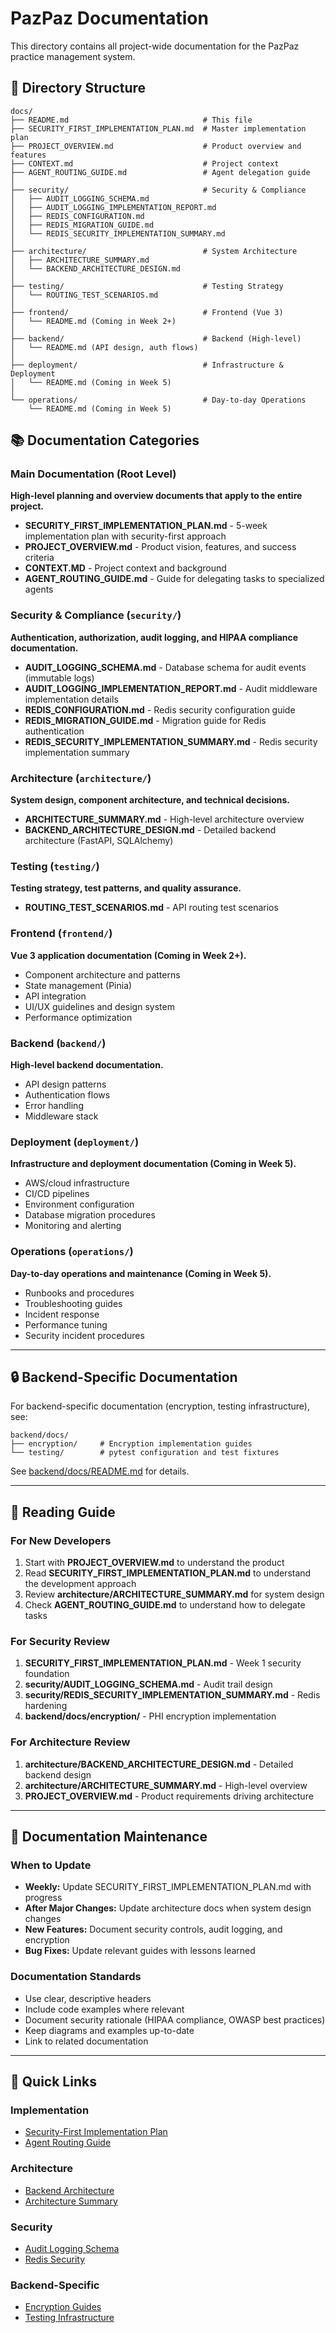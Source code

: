 # PazPaz Documentation

This directory contains all project-wide documentation for the PazPaz practice management system.

## 📁 Directory Structure

```
docs/
├── README.md                              # This file
├── SECURITY_FIRST_IMPLEMENTATION_PLAN.md  # Master implementation plan
├── PROJECT_OVERVIEW.md                    # Product overview and features
├── CONTEXT.md                             # Project context
├── AGENT_ROUTING_GUIDE.md                 # Agent delegation guide
│
├── security/                              # Security & Compliance
│   ├── AUDIT_LOGGING_SCHEMA.md
│   ├── AUDIT_LOGGING_IMPLEMENTATION_REPORT.md
│   ├── REDIS_CONFIGURATION.md
│   ├── REDIS_MIGRATION_GUIDE.md
│   └── REDIS_SECURITY_IMPLEMENTATION_SUMMARY.md
│
├── architecture/                          # System Architecture
│   ├── ARCHITECTURE_SUMMARY.md
│   └── BACKEND_ARCHITECTURE_DESIGN.md
│
├── testing/                               # Testing Strategy
│   └── ROUTING_TEST_SCENARIOS.md
│
├── frontend/                              # Frontend (Vue 3)
│   └── README.md (Coming in Week 2+)
│
├── backend/                               # Backend (High-level)
│   └── README.md (API design, auth flows)
│
├── deployment/                            # Infrastructure & Deployment
│   └── README.md (Coming in Week 5)
│
└── operations/                            # Day-to-day Operations
    └── README.md (Coming in Week 5)
```

## 📚 Documentation Categories

### Main Documentation (Root Level)

**High-level planning and overview documents that apply to the entire project.**

- **SECURITY_FIRST_IMPLEMENTATION_PLAN.md** - 5-week implementation plan with security-first approach
- **PROJECT_OVERVIEW.md** - Product vision, features, and success criteria
- **CONTEXT.MD** - Project context and background
- **AGENT_ROUTING_GUIDE.md** - Guide for delegating tasks to specialized agents

### Security & Compliance (`security/`)

**Authentication, authorization, audit logging, and HIPAA compliance documentation.**

- **AUDIT_LOGGING_SCHEMA.md** - Database schema for audit events (immutable logs)
- **AUDIT_LOGGING_IMPLEMENTATION_REPORT.md** - Audit middleware implementation details
- **REDIS_CONFIGURATION.md** - Redis security configuration guide
- **REDIS_MIGRATION_GUIDE.md** - Migration guide for Redis authentication
- **REDIS_SECURITY_IMPLEMENTATION_SUMMARY.md** - Redis security implementation summary

### Architecture (`architecture/`)

**System design, component architecture, and technical decisions.**

- **ARCHITECTURE_SUMMARY.md** - High-level architecture overview
- **BACKEND_ARCHITECTURE_DESIGN.md** - Detailed backend architecture (FastAPI, SQLAlchemy)

### Testing (`testing/`)

**Testing strategy, test patterns, and quality assurance.**

- **ROUTING_TEST_SCENARIOS.md** - API routing test scenarios

### Frontend (`frontend/`)

**Vue 3 application documentation (Coming in Week 2+).**

- Component architecture and patterns
- State management (Pinia)
- API integration
- UI/UX guidelines and design system
- Performance optimization

### Backend (`backend/`)

**High-level backend documentation.**

- API design patterns
- Authentication flows
- Error handling
- Middleware stack

### Deployment (`deployment/`)

**Infrastructure and deployment documentation (Coming in Week 5).**

- AWS/cloud infrastructure
- CI/CD pipelines
- Environment configuration
- Database migration procedures
- Monitoring and alerting

### Operations (`operations/`)

**Day-to-day operations and maintenance (Coming in Week 5).**

- Runbooks and procedures
- Troubleshooting guides
- Incident response
- Performance tuning
- Security incident procedures

---

## 🔒 Backend-Specific Documentation

For backend-specific documentation (encryption, testing infrastructure), see:

```
backend/docs/
├── encryption/     # Encryption implementation guides
└── testing/        # pytest configuration and test fixtures
```

See [backend/docs/README.md](../backend/docs/README.md) for details.

---

## 📖 Reading Guide

### For New Developers

1. Start with **PROJECT_OVERVIEW.md** to understand the product
2. Read **SECURITY_FIRST_IMPLEMENTATION_PLAN.md** to understand the development approach
3. Review **architecture/ARCHITECTURE_SUMMARY.md** for system design
4. Check **AGENT_ROUTING_GUIDE.md** to understand how to delegate tasks

### For Security Review

1. **SECURITY_FIRST_IMPLEMENTATION_PLAN.md** - Week 1 security foundation
2. **security/AUDIT_LOGGING_SCHEMA.md** - Audit trail design
3. **security/REDIS_SECURITY_IMPLEMENTATION_SUMMARY.md** - Redis hardening
4. **backend/docs/encryption/** - PHI encryption implementation

### For Architecture Review

1. **architecture/BACKEND_ARCHITECTURE_DESIGN.md** - Detailed backend design
2. **architecture/ARCHITECTURE_SUMMARY.md** - High-level overview
3. **PROJECT_OVERVIEW.md** - Product requirements driving architecture

---

## 🔄 Documentation Maintenance

### When to Update

- **Weekly:** Update SECURITY_FIRST_IMPLEMENTATION_PLAN.md with progress
- **After Major Changes:** Update architecture docs when system design changes
- **New Features:** Document security controls, audit logging, and encryption
- **Bug Fixes:** Update relevant guides with lessons learned

### Documentation Standards

- Use clear, descriptive headers
- Include code examples where relevant
- Document security rationale (HIPAA compliance, OWASP best practices)
- Keep diagrams and examples up-to-date
- Link to related documentation

---

## 📝 Quick Links

### Implementation

- [Security-First Implementation Plan](SECURITY_FIRST_IMPLEMENTATION_PLAN.md)
- [Agent Routing Guide](AGENT_ROUTING_GUIDE.md)

### Architecture

- [Backend Architecture](architecture/BACKEND_ARCHITECTURE_DESIGN.md)
- [Architecture Summary](architecture/ARCHITECTURE_SUMMARY.md)

### Security

- [Audit Logging Schema](security/AUDIT_LOGGING_SCHEMA.md)
- [Redis Security](security/REDIS_SECURITY_IMPLEMENTATION_SUMMARY.md)

### Backend-Specific

- [Encryption Guides](../backend/docs/encryption/)
- [Testing Infrastructure](../backend/docs/testing/)
